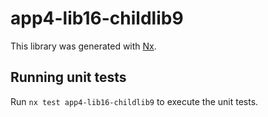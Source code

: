 # app4-lib16-childlib9

This library was generated with [Nx](https://nx.dev).

## Running unit tests

Run `nx test app4-lib16-childlib9` to execute the unit tests.
